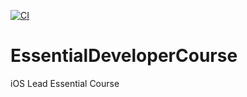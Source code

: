 [![CI](https://github.com/tiagoBAmorim/EssentialDeveloperCourse/actions/workflows/swift.yml/badge.svg?branch=main)](https://github.com/tiagoBAmorim/EssentialDeveloperCourse/actions/workflows/swift.yml)

# EssentialDeveloperCourse
iOS Lead Essential Course 
